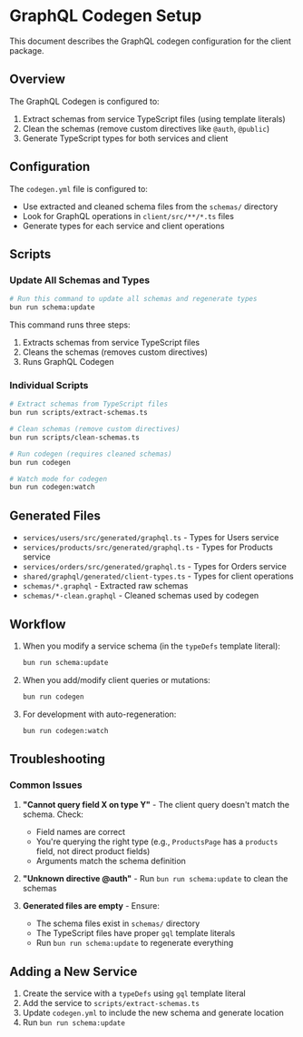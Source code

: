 # GraphQL Codegen Setup

This document describes the GraphQL codegen configuration for the client package.

## Overview

The GraphQL Codegen is configured to:
1. Extract schemas from service TypeScript files (using template literals)
2. Clean the schemas (remove custom directives like `@auth`, `@public`)
3. Generate TypeScript types for both services and client

## Configuration

The `codegen.yml` file is configured to:
- Use extracted and cleaned schema files from the `schemas/` directory
- Look for GraphQL operations in `client/src/**/*.ts` files
- Generate types for each service and client operations

## Scripts

### Update All Schemas and Types
```bash
# Run this command to update all schemas and regenerate types
bun run schema:update
```

This command runs three steps:
1. Extracts schemas from service TypeScript files
2. Cleans the schemas (removes custom directives)
3. Runs GraphQL Codegen

### Individual Scripts

```bash
# Extract schemas from TypeScript files
bun run scripts/extract-schemas.ts

# Clean schemas (remove custom directives)
bun run scripts/clean-schemas.ts

# Run codegen (requires cleaned schemas)
bun run codegen

# Watch mode for codegen
bun run codegen:watch
```

## Generated Files

- `services/users/src/generated/graphql.ts` - Types for Users service
- `services/products/src/generated/graphql.ts` - Types for Products service
- `services/orders/src/generated/graphql.ts` - Types for Orders service
- `shared/graphql/generated/client-types.ts` - Types for client operations
- `schemas/*.graphql` - Extracted raw schemas
- `schemas/*-clean.graphql` - Cleaned schemas used by codegen

## Workflow

1. When you modify a service schema (in the `typeDefs` template literal):
   ```bash
   bun run schema:update
   ```

2. When you add/modify client queries or mutations:
   ```bash
   bun run codegen
   ```

3. For development with auto-regeneration:
   ```bash
   bun run codegen:watch
   ```

## Troubleshooting

### Common Issues

1. **"Cannot query field X on type Y"** - The client query doesn't match the schema. Check:
   - Field names are correct
   - You're querying the right type (e.g., `ProductsPage` has a `products` field, not direct product fields)
   - Arguments match the schema definition

2. **"Unknown directive @auth"** - Run `bun run schema:update` to clean the schemas

3. **Generated files are empty** - Ensure:
   - The schema files exist in `schemas/` directory
   - The TypeScript files have proper `gql` template literals
   - Run `bun run schema:update` to regenerate everything

## Adding a New Service

1. Create the service with a `typeDefs` using `gql` template literal
2. Add the service to `scripts/extract-schemas.ts`
3. Update `codegen.yml` to include the new schema and generate location
4. Run `bun run schema:update`